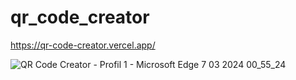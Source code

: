 # qr_code_creator
https://qr-code-creator.vercel.app/ 

![QR Code Creator - Profil 1 - Microsoft​ Edge 7 03 2024 00_55_24](https://github.com/muslumhanerol/qr_code_creator/assets/132482365/8c859c7a-b36c-4670-a92b-92e0624c86cd)

